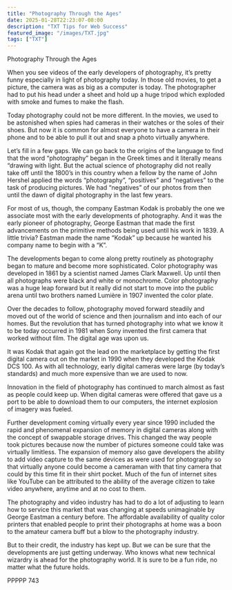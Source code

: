 ```yaml
---
title: "Photography Through the Ages"
date: 2025-01-28T22:23:07-08:00
description: "TXT Tips for Web Success"
featured_image: "/images/TXT.jpg"
tags: ["TXT"]
---
```


Photography Through the Ages

When you see videos of the early developers of photography, it’s pretty funny especially in light of photography today.  In those old movies, to get a picture, the camera was as big as a computer is today.  The photographer had to put his head under a sheet and hold up a huge tripod which exploded with smoke and fumes to make the flash.  

Today photography could not be more different.  In the movies, we used to be astonished when spies had cameras in their watches or the soles of their shoes.  But now it is common for almost everyone to have a camera in their phone and to be able to pull it out and snap a photo virtually anywhere.

Let’s fill in a few gaps.  We can go back to the origins of the language to find that the word “photography” began in the Greek times and it literally means “drawing with light.  But the actual science of photography did not really take off until the 1800’s in this country when a fellow by the name of John Hershel applied the words “photography”, “positives” and “negatives” to the task of producing pictures.  We had “negatives” of our photos from then until the dawn of digital photography in the last few years.

For most of us, though, the company Eastman Kodak is probably the one we associate most with the early developments of photography.  And it was the early pioneer of photography, George Eastman that made the first advancements on the primitive methods being used until his work in 1839.  A little trivia?  Eastman made the name “Kodak” up because he wanted his company name to begin with a “K”.

The developments began to come along pretty routinely as photography began to mature and become more sophisticated.  Color photography was developed in 1861 by a scientist named James Clark Maxwell.  Up until then all photographs were black and white or monochrome.  Color photography was a huge leap forward but it really did not start to move into the public arena until two brothers named Lumière in 1907 invented the color plate.

Over the decades to follow, photography moved forward steadily and moved out of the world of science and then journalism and into each of our homes.  But the revolution that has turned photography into what we know it to be today occurred in 1981 when Sony invented the first camera that worked without film.  The digital age was upon us.

It was Kodak that again got the lead on the marketplace by getting the first digital camera out on the market in 1990 when they developed the Kodak DCS 100.  As with all technology, early digital cameras were large (by today’s standards) and much more expensive than we are used to now. 

Innovation in the field of photography has continued to march almost as fast as people could keep up.  When digital cameras were offered that gave us a port to be able to download them to our computers, the internet explosion of imagery was fueled.  

Further development coming virtually every year since 1990 included the rapid and phenomenal expansion of memory in digital cameras along with the concept of swappable storage drives.  This changed the way people took pictures because now the number of pictures someone could take was virtually limitless.  The expansion of memory also gave developers the ability to add video capture to the same devices as were used for photography so that virtually anyone could become a cameraman with that tiny camera that could by this time fit in their shirt pocket.  Much of the fun of internet sites like YouTube can be attributed to the ability of the average citizen to take video anywhere, anytime and at no cost to them.  

The photography and video industry has had to do a lot of adjusting to learn how to service this market that was changing at speeds unimaginable by George Eastman a century before.  The affordable availability of quality color printers that enabled people to print their photographs at home was a boon to the amateur camera buff but a blow to the photography industry.

But to their credit, the industry has kept up.  But we can be sure that the developments are just getting underway.  Who knows what new technical wizardry is ahead for the photography world.  It is sure to be a fun ride, no matter what the future holds.

PPPPP 743

